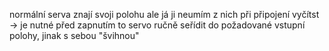 normální serva znají svoji polohu ale já ji neumím z nich při připojení vyčítst -> je nutné před zapnutím to servo ručně seřídit do požadované 
vstupní polohy, jinak s sebou "švihnou" 
